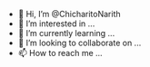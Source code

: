 - 👋 Hi, I’m @ChicharitoNarith
- 👀 I’m interested in ...
- 🌱 I’m currently learning ...
- 💞️ I’m looking to collaborate on ...
- 📫 How to reach me ...

<!---
ChicharitoNarith/ChicharitoNarith is a ✨ special ✨ repository because its `README.md` (this file) appears on your GitHub profile.
You can click the Preview link to take a look at your changes.
--->
